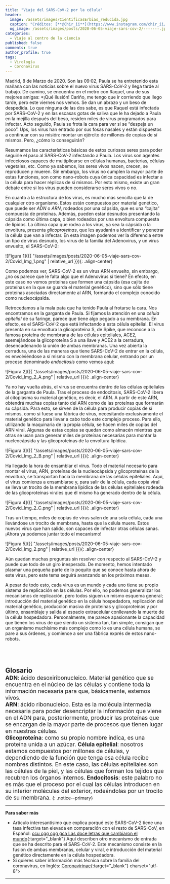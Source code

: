 ```yaml
---
title: "Viaje del SARS-CoV-2 por la célula"
header:
  image: /assets/images/CientificasErbias_reducida.jpg
  caption: "Créditos: [**@Chir_ii**](https://www.instagram.com/chir_ii/?hl=en)"
  og_image: /assets/images/posts/2020-06-05-viaje-sars-cov-2/-------.jpg
categories:
  - Viaje al centro de la ciencia
published: false
comments: true
author_profile: true
tags:
  - Virología
  - Coronavirus
--- 
```


 
Madrid, 8 de Marzo de 2020. Son las 09:02, Paula se ha entretenido esta mañana con las noticias sobre el nuevo virus SARS-CoV-2 
y llega tarde al trabajo. De camino, se encuentra en el metro con Raquel, una de sus mejores amigas: 
*¡Qué ilusión! Cariño, me tengo que ir corriendo que llego tarde, pero este viernes nos vemos.
Se dan un abrazo y un beso de despedida. Lo que ninguna de las dos sabe, es que Raquel está infectada por SARS-CoV-2 y en las 
escasas gotas de saliva que le ha dejado a Paula en la mejilla después del beso, residen miles de virus programados para 
infectar. Acto seguido, Paula se frota la cara para ver si se “despeja un poco”. Ups, los virus han entrado por sus fosas 
nasales y están dispuestos a continuar con su misión: montar un ejército de millones de copias de sí mismos. Pero, ¿cómo lo 
conseguirán?
 
Resumamos las características básicas de estos curiosos seres para poder seguirle el paso al SARS-CoV-2 infectando a Paula. Los
virus son agentes infecciosos capaces de multiplicarse en células humanas, bacterias, células vegetales, etc. Como ya sabemos, 
los seres vivos nacen, crecen, se reproducen y mueren. Sin embargo, los virus no cumplen la mayor parte de estas funciones, 
son como nano-robots cuya única capacidad es infectar a la célula para hacer réplicas de sí mismos. Por esto mismo, existe un 
gran debate entre si los virus pueden considerarse seres vivos o no. 
 
En cuanto a la estructura de los virus, es mucho más sencilla que la de cualquier otro organismo. Estos están compuestos por 
material genético, que puede ser *ADN* o *ARN*, rodeados por una cápsida, que es una “cajita” compuesta de proteínas. Además, 
pueden estar desnudos presentando la cápsida como última capa, o bien rodeados por una envoltura compuesta de lípidos. La 
última capa que rodea a los virus, ya sea la cápsida o la envoltura, presenta *glicoproteínas*, que les ayudarán a identificar 
y penetrar la célula que van a infectar. En esta imagen podemos ver la diferencia entre un tipo de virus desnudo, los virus de 
la familia del Adenovirus, y un virus envuelto, el SARS-CoV-2:

![Figura 1]({{ "/assets/images/posts/2020-06-05-viaje-sars-cov-2/Covid_Img_1.png" | relative_url }}){: .align-center}

Como podemos ver, SARS-CoV-2 es un virus ARN envuelto, sin embargo, ¿no os parece que le falta algo que el Adenovirus sí tiene? 
En efecto, en este caso no vemos proteínas que formen una cápsida (esa cajita de proteínas en la que se guarda  el material 
genético), sino que sólo tiene proteínas asociadas directamente al ARN, formando el complejo conocido como nucleocápsida.
 
Retrocedamos a la mala pata que ha tenido Paula al frotarse la cara. Nos encontramos en la garganta de Paula. Si fijamos la 
atención en una *célula epitelial* de su faringe, parece que tiene algo pegado a su membrana. En efecto, es el SARS-CoV-2 que 
está infectando a esta célula epitelial. El virus presenta en su envoltura la glicoproteína S, de Spike, que reconoce a la 
famosa proteína de membrana de las células epiteliales, ACE2, asemejándose la glicoproteína S a una llave y ACE2 a la 
cerradura, desencadenando la unión de ambas membranas. Una vez abierta la cerradura, una de las maneras que tiene SARS-CoV-2 
de entrar en la célula, es envolviéndose a sí mismo con la membrana celular, entrando por un proceso denominado *endocitosis* 
como vemos aquí:

![Figura 2]({{ "/assets/images/posts/2020-06-05-viaje-sars-cov-2/Covid_Img_2_A.png" | relative_url }}){: .align-center}

Ya no hay vuelta atrás, el virus se encuentra dentro de las células epiteliales de la garganta de Paula. Tras el proceso de 
endocitosis, SARS-CoV-2 libera al citoplasma su material genético, es decir, el ARN. A partir de este ARN, obtendrá muchas 
copias tanto del ARN como de las proteínas que formarán su cápsida. Para esto, se sirven de la célula para producir copias de 
sí mismos, como si fuese una fábrica de virus, necesitando exclusivamente el material genético para llevar a cabo todo este 
complejo proceso. Para ello, utilizando la maquinaria de la propia célula, se  hacen miles de copias del ARN viral. Algunas de 
estas copias se quedan como almacén mientras que otras se usan para generar miles de proteínas necesarias para montar la 
nucleocápsida y las glicoproteínas de la envoltura lipídica. 

![Figura 3]({{ "/assets/images/posts/2020-06-05-viaje-sars-cov-2/Covid_Img_2_B.png" | relative_url }}){: .align-center}

Ha llegado la hora de ensamblar el virus. Todo el material necesario para montar el virus, ARN, proteínas de la nucleocápsida y 
glicoproteínas de la envoltura, se transportan  hacia la membrana de las células epiteliales. Aquí, el virus comienza a 
ensamblarse y, para salir de la célula, cada copia viral se lleva un trocito de la membrana lipídica de las células epiteliales
rodeada de las glicoproteínas virales que él mismo ha generado dentro de la célula.

![Figura 4]({{ "/assets/images/posts/2020-06-05-viaje-sars-cov-2/Covid_Img_2_C.png" | relative_url }}){: .align-center}

Tras un tiempo, miles de copias de virus salen de una sola célula, cada una llevándose un trocito de membrana, hasta que la 
célula muere. Estos nuevos virus que han salido, son capaces de infectar otras células sanas. ¡Ahora ya podemos juntar todo el 
mecanismo!

![Figura 5]({{ "/assets/images/posts/2020-06-05-viaje-sars-cov-2/Covid_Img_2.png" | relative_url }}){: .align-center}

Aún quedan muchas preguntas sin resolver con respecto al SARS-CoV-2 y puede que todo de un giro inesperado. De momento, hemos 
intentado plasmar una pequeña parte de lo poquito que se conoce hasta ahora de este virus, pero este tema seguirá avanzando en 
los próximos meses. 
 
A pesar de todo esto, cada virus es un mundo y cada uno tiene su propio sistema de replicación en las células. Por ello, no 
podemos generalizar los mecanismos de replicación, pero todos siguen un mismo esquema general; introducción del material 
genético en la célula hospedadora, replicación del material genético, producción masiva de proteínas y glicoproteínas y por 
último, ensamblaje y salida al espacio extracelular conllevando la muerte de la célula hospedadora. Personalmente, me parece 
apasionante la capacidad que tienen los virus de que siendo un sistema tan, tan simple, consigan que un organismo muchísimo más 
complejo como lo es una célula humana, se pare a sus órdenes, y comience a ser una fábrica exprés de estos nano-robots.

&nbsp;  
&nbsp;  
&nbsp;   

<span style="font-size:1.5em">**Glosario**</span>
&nbsp;   
<span style="font-size:1.25em">**ADN**: ácido desoxiribonucleico. Material genético que se encuentra en el núcleo de las 
células y contiene toda la información necesaria para que, básicamente, estemos vivos.   
**ARN**: ácido ribonucleico. Esta es la molécula intermedia necesaria para poder desencriptar la información que viene en el 
ADN para, posteriormente, producir las proteínas que se encargan de la mayor parte de procesos que tienen lugar en nuestras 
células.   
**Glicoproteína**: como su propio nombre indica, es una proteína unida a un azúcar.
**Célula epitelial**: nosotros estamos compuestos por millones de células, y dependiendo de la función que tenga esa célula 
recibe nombres distintos. En este caso, las células epiteliales son las células de la piel, y las células que forman los 
tejidos que recubren los órganos internos. 
**Endocitosis**: este palabro no es más que el proceso por el cual las células introducen en su interior moléculas del 
exterior, rodeándolas por un trocito de su membrana.
</span>
{: .notice--primary} 
     

---
**Para saber más**

* Artículo interesantísimo que explica porqué este SARS-CoV-2 tiene una tasa infectiva tan elevada en comparación con el resto 
de SARS-CoV, en Español: [ccu cgg cgg gca Las doce letras que cambiaron el mundo](https://elpais.com/elpais/2020/05/09/ciencia/1589059080_203445.html){:target="_blank"} Aquí describen otro mecanismo de entrada que se ha descrito para el SARS-CoV-2. Este mecanismo consiste en la fusión de ambas membranas, celular y viral, e introducción del material genético directamente en la célula hospedadora.
* Si quieres saber información más técnica sobre la familia del coronavirus, en Inglés: [Coronavirinae](https://viralzone.expasy.org/785){:target="_blank"} charset="utf-8"></script></center>

---
